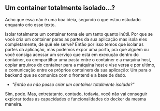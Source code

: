 ## Um container totalmente isolado...? 

Acho que essa não é uma boa ideia, segundo o que estou estudado enquanto crio esse texto. 

Isolar totalmente um container torna ele um tanto quanto inútil. Por que se você cria um container paras as partes da sua aplicação mas isola eles completamente, de quê ele serve?
Então por isso temos que isolar as partes da aplicação, mas podemos expor uma porta, pra que alguém ou você  consiga acessar um serviço que está em execução dentro do container, ou compartilhar uma pasta entre o container e a maquina host, copiar arquivos do container para a máquina host e vise versa e por ultimo, a comunicação  entre os próprios containers da sua aplicação: 
Um para o backend que se comunica com o frontend e a base de dado. 

 - <i>"Então eu não posso criar um container totalmente isolado?"</i>

Sim, pode. Mas, entretatanto, contudo, todavia, você não vai conseguir explorar todas as capacidades e funcionalidades do docker da mesma maneira. 